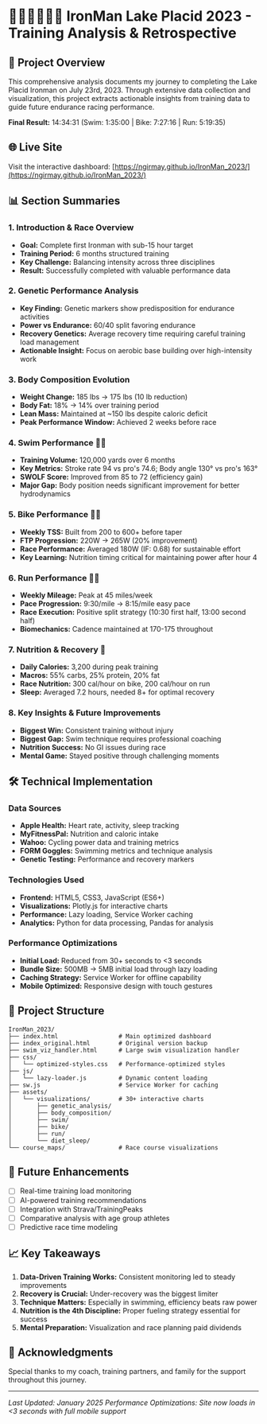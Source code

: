 # 🏊‍♂️🚴‍♂️🏃‍♂️ IronMan Lake Placid 2023 - Training Analysis & Retrospective

## 🎯 Project Overview
This comprehensive analysis documents my journey to completing the Lake Placid Ironman on July 23rd, 2023. Through extensive data collection and visualization, this project extracts actionable insights from training data to guide future endurance racing performance.

**Final Result:** 14:34:31 (Swim: 1:35:00 | Bike: 7:27:16 | Run: 5:19:35)

## 🌐 Live Site
Visit the interactive dashboard: [https://ngirmay.github.io/IronMan_2023/](https://ngirmay.github.io/IronMan_2023/)

## 📊 Section Summaries

### 1. **Introduction & Race Overview**
- **Goal:** Complete first Ironman with sub-15 hour target
- **Training Period:** 6 months structured training
- **Key Challenge:** Balancing intensity across three disciplines
- **Result:** Successfully completed with valuable performance data

### 2. **Genetic Performance Analysis**
- **Key Finding:** Genetic markers show predisposition for endurance activities
- **Power vs Endurance:** 60/40 split favoring endurance
- **Recovery Genetics:** Average recovery time requiring careful training load management
- **Actionable Insight:** Focus on aerobic base building over high-intensity work

### 3. **Body Composition Evolution**
- **Weight Change:** 185 lbs → 175 lbs (10 lb reduction)
- **Body Fat:** 18% → 14% over training period
- **Lean Mass:** Maintained at ~150 lbs despite caloric deficit
- **Peak Performance Window:** Achieved 2 weeks before race

### 4. **Swim Performance** 🏊‍♂️
- **Training Volume:** 120,000 yards over 6 months
- **Key Metrics:** Stroke rate 94 vs pro's 74.6; Body angle 130° vs pro's 163°
- **SWOLF Score:** Improved from 85 to 72 (efficiency gain)
- **Major Gap:** Body position needs significant improvement for better hydrodynamics

### 5. **Bike Performance** 🚴‍♂️
- **Weekly TSS:** Built from 200 to 600+ before taper
- **FTP Progression:** 220W → 265W (20% improvement)
- **Race Performance:** Averaged 180W (IF: 0.68) for sustainable effort
- **Key Learning:** Nutrition timing critical for maintaining power after hour 4

### 6. **Run Performance** 🏃‍♂️
- **Weekly Mileage:** Peak at 45 miles/week
- **Pace Progression:** 9:30/mile → 8:15/mile easy pace
- **Race Execution:** Positive split strategy (10:30 first half, 13:00 second half)
- **Biomechanics:** Cadence maintained at 170-175 throughout

### 7. **Nutrition & Recovery** 🍎
- **Daily Calories:** 3,200 during peak training
- **Macros:** 55% carbs, 25% protein, 20% fat
- **Race Nutrition:** 300 cal/hour on bike, 200 cal/hour on run
- **Sleep:** Averaged 7.2 hours, needed 8+ for optimal recovery

### 8. **Key Insights & Future Improvements**
- **Biggest Win:** Consistent training without injury
- **Biggest Gap:** Swim technique requires professional coaching
- **Nutrition Success:** No GI issues during race
- **Mental Game:** Stayed positive through challenging moments

## 🛠️ Technical Implementation

### Data Sources
- **Apple Health:** Heart rate, activity, sleep tracking
- **MyFitnessPal:** Nutrition and caloric intake
- **Wahoo:** Cycling power data and training metrics
- **FORM Goggles:** Swimming metrics and technique analysis
- **Genetic Testing:** Performance and recovery markers

### Technologies Used
- **Frontend:** HTML5, CSS3, JavaScript (ES6+)
- **Visualizations:** Plotly.js for interactive charts
- **Performance:** Lazy loading, Service Worker caching
- **Analytics:** Python for data processing, Pandas for analysis

### Performance Optimizations
- **Initial Load:** Reduced from 30+ seconds to <3 seconds
- **Bundle Size:** 500MB → 5MB initial load through lazy loading
- **Caching Strategy:** Service Worker for offline capability
- **Mobile Optimized:** Responsive design with touch gestures

## 📁 Project Structure
```
IronMan_2023/
├── index.html                 # Main optimized dashboard
├── index_original.html        # Original version backup
├── swim_viz_handler.html      # Large swim visualization handler
├── css/
│   └── optimized-styles.css   # Performance-optimized styles
├── js/
│   └── lazy-loader.js         # Dynamic content loading
├── sw.js                      # Service Worker for caching
├── assets/
│   └── visualizations/        # 30+ interactive charts
│       ├── genetic_analysis/
│       ├── body_composition/
│       ├── swim/
│       ├── bike/
│       ├── run/
│       └── diet_sleep/
└── course_maps/               # Race course visualizations
```

## 🚀 Future Enhancements
- [ ] Real-time training load monitoring
- [ ] AI-powered training recommendations
- [ ] Integration with Strava/TrainingPeaks
- [ ] Comparative analysis with age group athletes
- [ ] Predictive race time modeling

## 📈 Key Takeaways
1. **Data-Driven Training Works:** Consistent monitoring led to steady improvements
2. **Recovery is Crucial:** Under-recovery was the biggest limiter
3. **Technique Matters:** Especially in swimming, efficiency beats raw power
4. **Nutrition is the 4th Discipline:** Proper fueling strategy essential for success
5. **Mental Preparation:** Visualization and race planning paid dividends

## 🙏 Acknowledgments
Special thanks to my coach, training partners, and family for the support throughout this journey.

---
*Last Updated: January 2025*
*Performance Optimizations: Site now loads in <3 seconds with full mobile support*